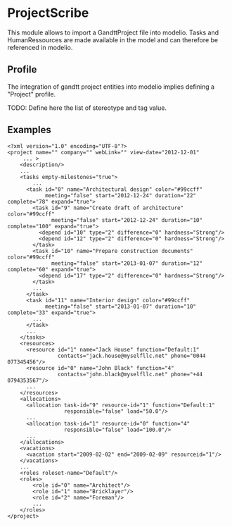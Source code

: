 ProjectScribe
============
This module allows to import a GandttProject file into modelio. Tasks and HumanRessources are made available in the model and can therefore be referenced in modelio.

Profile
-------
The integration of gandtt project entities into modelio implies defining a "Project" profile.

TODO: Define here the list of stereotype and tag value.

Examples
--------

    <?xml version="1.0" encoding="UTF-8"?>
    <project name="" company="" webLink="" view-date="2012-12-01" 
         ... >
        <description/>
        ...
        <tasks empty-milestones="true">
            ...
          <task id="0" name="Architectural design" color="#99ccff" 
                meeting="false" start="2012-12-24" duration="22" complete="78" expand="true">
            <task id="9" name="Create draft of architecture" color="#99ccff" 
                  meeting="false" start="2012-12-24" duration="10" complete="100" expand="true">
              <depend id="10" type="2" difference="0" hardness="Strong"/>
              <depend id="12" type="2" difference="0" hardness="Strong"/>
            </task>
            <task id="10" name="Prepare construction documents" color="#99ccff" 
                  meeting="false" start="2013-01-07" duration="12" complete="60" expand="true">
              <depend id="17" type="2" difference="0" hardness="Strong"/>
            </task>
            ...
          </task>
          <task id="11" name="Interior design" color="#99ccff" 
                meeting="false" start="2013-01-07" duration="10" complete="33" expand="true">
            ...
          </task>
          ...
        </tasks>
        <resources>
          <resource id="1" name="Jack House" function="Default:1"           
                    contacts="jack.house@myselfllc.net" phone="0044 077345456"/>
          <resource id="0" name="John Black" function="4" 
                    contacts="john.black@myselfllc.net" phone="+44 0794353567"/>
          ...
        </resources>
        <allocations>
          <allocation task-id="9" resource-id="1" function="Default:1" 
                      responsible="false" load="50.0"/>
          ...
          <allocation task-id="1" resource-id="0" function="4" 
                      responsible="false" load="100.0"/>
          ...
        </allocations>
        <vacations>
          <vacation start="2009-02-02" end="2009-02-09" resourceid="1"/>
        </vacations>
        ...
        <roles roleset-name="Default"/>
        <roles>
            <role id="0" name="Architect"/>
            <role id="1" name="Bricklayer"/>
            <role id="2" name="Foreman"/>
            ...
        </roles>
    </project>
